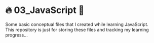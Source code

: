 # 🔥 03_JavaScript 🧩
Some basic conceptual files that I created while learning JavaScript. <br>This repository is just for storing these files and tracking my learning progress...

